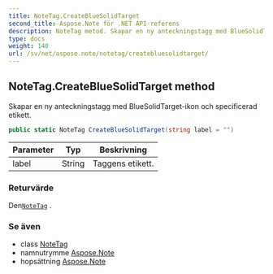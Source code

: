 ```yaml
---
title: NoteTag.CreateBlueSolidTarget
second_title: Aspose.Note för .NET API-referens
description: NoteTag metod. Skapar en ny anteckningstagg med BlueSolidTargetikon och specificerad etikett.
type: docs
weight: 140
url: /sv/net/aspose.note/notetag/createbluesolidtarget/
---
```

## NoteTag.CreateBlueSolidTarget method

Skapar en ny anteckningstagg med BlueSolidTarget-ikon och specificerad etikett.

```csharp
public static NoteTag CreateBlueSolidTarget(string label = "")
```

| Parameter | Typ | Beskrivning |
| --- | --- | --- |
| label | String | Taggens etikett. |

### Returvärde

Den[`NoteTag`](../) .

### Se även

* class [NoteTag](../)
* namnutrymme [Aspose.Note](../../notetag/)
* hopsättning [Aspose.Note](../../../)


